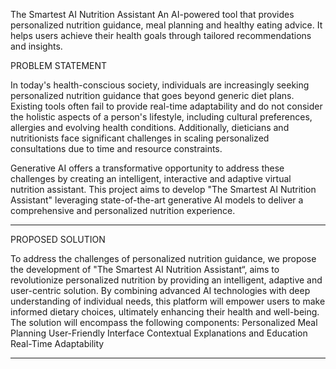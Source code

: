 The Smartest AI Nutrition Assistant
    An AI-powered tool that provides personalized nutrition guidance, meal planning and healthy eating advice. It helps users achieve their health goals through tailored recommendations and insights.

PROBLEM STATEMENT

In today's health-conscious society, individuals are increasingly seeking personalized nutrition guidance that goes beyond generic diet plans. Existing tools often fail to provide real-time adaptability and do not consider the holistic aspects of a person's lifestyle, including cultural preferences, allergies and evolving health conditions. Additionally, dieticians and nutritionists face significant challenges in scaling personalized consultations due to time and resource constraints.

Generative AI offers a transformative opportunity to address these challenges by creating an intelligent, interactive and adaptive virtual nutrition assistant. This project aims to develop "The Smartest AI Nutrition Assistant" leveraging state-of-the-art generative AI models to deliver a comprehensive and personalized nutrition experience. 
____________________________________________________________________________________________________________________________________________________________________________________________________________________

PROPOSED SOLUTION

To address the challenges of personalized nutrition guidance, we propose the development of "The Smartest AI Nutrition Assistant“, aims to revolutionize personalized nutrition by providing an intelligent, adaptive and user-centric solution. By combining advanced AI technologies with deep understanding of individual needs, this platform will empower users to make informed dietary choices, ultimately enhancing their health and well-being. The solution will encompass the following components:
    Personalized Meal Planning
    User-Friendly Interface
    Contextual Explanations and Education
    Real-Time Adaptability
__________________________________________________________________________________________________________________________________________________________________________________________________________________









